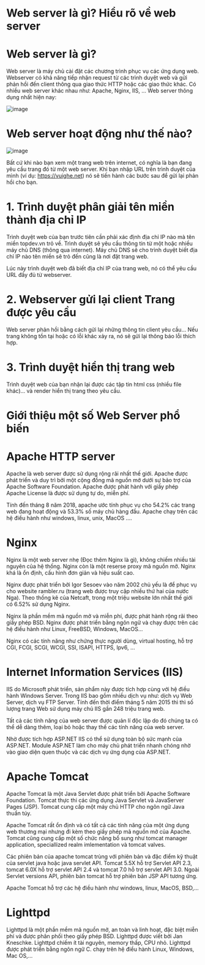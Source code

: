 # Web server là gì? Hiểu rõ về web server
# Web server là gì?
Web server là máy chủ cài đặt các chương trình phục vụ các ứng dụng web. Webserver có khả năng tiếp nhận request từ các trình duyệt web và gửi phản hồi đến client thông qua giao thức HTTP hoặc các giao thức khác. Có nhiều web server khác nhau như: Apache, Nginx, IIS, … Web server thông dụng nhất hiện nay:

![image](https://user-images.githubusercontent.com/111720261/189309913-fed8d443-24b5-44a8-9ef6-f3a1eb8aab27.png)

# Web server hoạt động như thế nào?

![image](https://user-images.githubusercontent.com/111720261/189310175-caa23a43-0c8d-4ca4-940f-1219b40eb2e9.png)

Bất cứ khi nào bạn xem một trang web trên internet, có nghĩa là bạn đang yêu cầu trang đó từ một web server. Khi bạn nhập URL trên trình duyệt của mình (ví dụ: https://vuighe.net) nó sẽ tiến hành các bước sau để gửi lại phản hồi cho bạn.

# 1. Trình duyệt phân giải tên miền thành địa chỉ IP
Trình duyệt web của bạn trước tiên cần phải xác định địa chỉ IP nào mà tên miền topdev.vn trỏ về. Trình duyệt sẽ yêu cầu thông tin từ một hoặc nhiều máy chủ DNS (thông qua internet). Máy chủ DNS sẽ cho trình duyệt biết địa chỉ IP nào tên miền sẽ trỏ đến cũng là nơi đặt trang web.

Lúc này trình duyệt web đã biết địa chỉ IP của trang web, nó có thể yêu cầu URL đầy đủ từ webserver.

# 2. Webserver gửi lại client Trang được yêu cầu
Web server phản hồi bằng cách gửi lại những thông tin client yêu cầu… Nếu trang không tồn tại hoặc có lỗi khác xảy ra, nó sẽ gửi lại thông báo lỗi thích hợp.

# 3. Trình duyệt hiển thị trang web
Trình duyệt web của bạn nhận lại được các tập tin html css (nhiều file khác)… và render hiển thị trang theo yêu cầu.
# Giới thiệu một số Web Server phổ biến
# Apache HTTP server
Apache là web server được sử dụng rộng rãi nhất thế giới. Apache được phát triển và duy trì bởi một cộng đồng mã nguồn mở dưới sự bảo trợ của Apache Software Foundation. Apache được phát hành với giấy phép Apache License là được sử dụng tự do, miễn phí.

Tính đến tháng 8 năm 2018, apache ước tính phục vụ cho 54.2% các trang web đang hoạt động và 53.3% số máy chủ hàng đầu. Apache chạy trên các hệ điều hành như windows, linux, unix, MacOS ….

# Nginx
Nginx là một web server nhẹ (Đọc thêm Nginx là gì), không chiếm nhiều tài nguyên của hệ thống. Nginx còn là một reserse proxy mã nguồn mở. Nginx khá là ổn định, cấu hình đơn giản và hiệu suất cao.

Nginx được phát triển bởi Igor Sesoev vào năm 2002 chủ yếu là để phục vụ cho website rambler.ru (trang web được truy cập nhiều thứ hai của nước Nga). Theo thống kê của Netcaft, trong một triệu website lớn nhất thế giới có 6.52% sử dụng Nginx.

Nginx là phần mềm mã nguồn mở và miễn phí, được phát hành rộng rãi theo giấy phép BSD. Nginx được phát triển bằng ngôn ngữ  và chạy được trên các hệ điều hành như Linux, FreeBSD, Windows, MacOS…

Nginx có các tính năng như chứng thực người dùng, virtual hosting, hỗ trợ CGI, FCGI, SCGI, WCGI, SSI, ISAPI, HTTPS, Ipv6, …

# Internet Information Services (IIS)
IIS do Microsoft phát triển, sản phẩm này được tích hợp cùng với hệ điều hành Windows Server. Trong IIS bao gồm nhiều dịch vụ như: dịch vụ Web Server, dịch vụ FTP Server. Tính đến thời điểm tháng 5 năm 2015 thì thì số lượng trang Web sử dụng máy chủ IIS gần 248 triệu trang web.

Tất cả các tính năng của web server được quản lí độc lập do đó chúng ta có thể dễ dàng thêm, loại bỏ hoặc thay thế các tính năng của web server.

Nhờ được tích hợp ASP.NET IIS có thể sử dụng toàn bộ sức mạnh của ASP.NET. Module ASP.NET làm cho máy chủ phát triển nhanh chóng nhờ vào giao diện quen thuộc và các dịch vụ ứng dụng của ASP.NET.

# Apache Tomcat
Apache Tomcat là một Java Servlet được phát triển bởi Apache Software Foundation. Tomcat thực thi các ứng dụng Java Servlet và JavaServer Pages (JSP). Tomcat cung cấp một máy chủ HTTP cho ngôn ngữ Java thuần túy.

Apache Tomcat rất ổn định và có tất cả các tính năng của một ứng dụng web thương mại nhưng đi kèm theo giấy phép mã nguồn mở của Apache. Tomcat cũng cung cấp một số chức năng bổ sung như tomcat manager application, speciallized realm imlementation và tomcat valves.

Các phiên bản của apache tomcat trùng với phiên bản và đặc điểm kỹ thuật của servlet java hoặc java servlet API. Tomcat 5.5X hỗ trợ Servlet API 2.3, tomcat 6.0X hỗ trợ servlet API 2.4 và tomcat 7.0 hỗ trợ servlet API 3.0. Ngoài Servlet versions API, phiên bản tomcat hỗ trợ phiên bản JSP API tương ứng.

Apache Tomcat hỗ trợ các hệ điều hành như windows, linux, MacOS, BSD,…

# Lighttpd
Lighttpd là một phần mềm mã nguồn mở, an toàn và linh hoạt, đặc biệt miễn phí và được phân phối theo giấy phép BSD. Lighttpd được viết bởi Jan Kneschke. Lighttpd chiếm ít tài nguyên, memory thấp, CPU nhỏ. Lighttpd được phát triển bằng ngôn ngữ C. chạy trên hệ điều hành Linux, Windows, Mac OS,…

